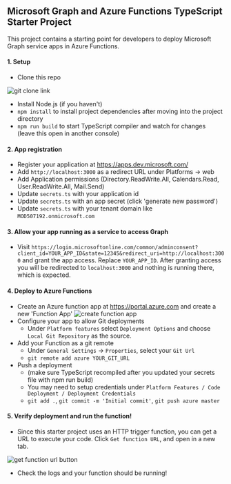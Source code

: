 ## Microsoft Graph and Azure Functions TypeScript Starter Project
This project contains a starting point for developers to deploy Microsoft Graph service apps in Azure Functions.

#### 1. Setup
* Clone this repo

![git clone link](screenshots/clone-link.PNG)
* Install Node.js (if you haven't)
* ```npm install``` to install project dependencies after moving into the project directory
* ``` npm run build ``` to start TypeScript compiler and watch for changes (leave this open in another console)

#### 2. App registration

* Register your application at https://apps.dev.microsoft.com/
* Add `http://localhost:3000` as a redirect URL under Platforms -> web
* Add Application permissions (Directory.ReadWrite.All, Calendars.Read, User.ReadWrite.All, Mail.Send)
* Update `secrets.ts` with your application id
* Update `secrets.ts` with an app secret (click 'generate new password')
* Update `secrets.ts` with your tenant domain like `MOD507192.onmicrosoft.com`

#### 3. Allow your app running as a service to access Graph

* Visit `https://login.microsoftonline.com/common/adminconsent?client_id=YOUR_APP_ID&state=12345&redirect_uri=http://localhost:3000` and grant the app access. Replace `YOUR_APP_ID`. After granting access you will be redirected to `localhost:3000` and nothing is running there, which is expected.

#### 4. Deploy to Azure Functions

* Create an Azure function app at https://portal.azure.com and create a new 'Function App'
![create function app](screenshots/create-function-app.png)
* Configure your app to allow Git deployments
   * Under `Platform features` select `Deployment Options` and choose `Local Git Repository` as the source.
* Add your Function as a git remote
   * Under `General Settings` -> `Properties`, select your `Git Url`
   * `git remote add azure YOUR_GIT_URL`
* Push a deployment
  * (make sure TypeScript recompiled after you updated your secrets file with npm run build)
  * You may need to setup credentials under `Platform Features / Code Deployment / Deployment Credentials`
  * `git add .`, `git commit -m 'Initial commit'`, `git push azure master` 

#### 5. Verify deployment and run the function!
* Since this starter project uses an HTTP trigger function, you can get a URL to execute your code. Click `Get function URL`, and open in a new tab.

![get function url button](screenshots/get-function-url.png)

* Check the logs and your function should be running!

